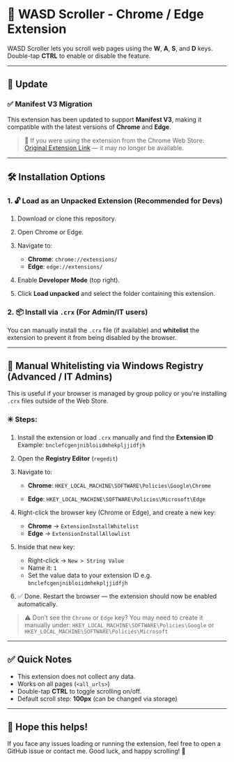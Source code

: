 # 🚀 WASD Scroller - Chrome / Edge Extension

WASD Scroller lets you scroll web pages using the **W**, **A**, **S**, and **D** keys.
Double-tap **CTRL** to enable or disable the feature.

---

## 🔄 Update

### ✅ Manifest V3 Migration

This extension has been updated to support **Manifest V3**, making it compatible with the latest versions of **Chrome** and **Edge**.

> 📝 If you were using the extension from the Chrome Web Store:
> [Original Extension Link](https://chrome.google.com/webstore/detail/bnclefcgenjnibloiidmhekpljjidfjh) — it may no longer be available.

---

## 🛠 Installation Options

### 1. 🔓 Load as an Unpacked Extension (Recommended for Devs)

1. Download or clone this repository.
2. Open Chrome or Edge.
3. Navigate to:

   * **Chrome**: `chrome://extensions/`
   * **Edge**: `edge://extensions/`
4. Enable **Developer Mode** (top right).
5. Click **Load unpacked** and select the folder containing this extension.

### 2. 📦 Install via `.crx` (For Admin/IT users)

You can manually install the `.crx` file (if available) and **whitelist** the extension to prevent it from being disabled by the browser.

---

## 🧩 Manual Whitelisting via Windows Registry (Advanced / IT Admins)

This is useful if your browser is managed by group policy or you're installing `.crx` files outside of the Web Store.

### ✳️ Steps:

1. Install the extension or load `.crx` manually and find the **Extension ID**
   Example: `bnclefcgenjnibloiidmhekpljjidfjh`

2. Open the **Registry Editor** (`regedit`)

3. Navigate to:

   * **Chrome**:
     `HKEY_LOCAL_MACHINE\SOFTWARE\Policies\Google\Chrome`

   * **Edge**:
     `HKEY_LOCAL_MACHINE\SOFTWARE\Policies\Microsoft\Edge`

4. Right-click the browser key (Chrome or Edge), and create a new key:

   * **Chrome** → `ExtensionInstallWhitelist`
   * **Edge** → `ExtensionInstallAllowlist`

5. Inside that new key:

   * Right-click → `New > String Value`
   * Name it: `1`
   * Set the value data to your extension ID
     e.g. `bnclefcgenjnibloiidmhekpljjidfjh`

6. ✅ Done. Restart the browser — the extension should now be enabled automatically.

> ⚠️ Don’t see the `Chrome` or `Edge` key?
> You may need to create it manually under:
> `HKEY_LOCAL_MACHINE\SOFTWARE\Policies\Google`
> or
> `HKEY_LOCAL_MACHINE\SOFTWARE\Policies\Microsoft`

---

## ✅ Quick Notes

* This extension does not collect any data.
* Works on all pages (`<all_urls>`)
* Double-tap **CTRL** to toggle scrolling on/off.
* Default scroll step: **100px** (can be changed via storage)

---

## 🙌 Hope this helps!

If you face any issues loading or running the extension, feel free to open a GitHub issue or contact me.
Good luck, and happy scrolling! 🚀

